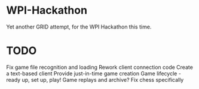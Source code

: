 # WPI-Hackathon
Yet another GRID attempt, for the WPI Hackathon this time.

# TODO
Fix game file recognition and loading
Rework client connection code
Create a text-based client
Provide just-in-time game creation
Game lifecycle - ready up, set up, play!
Game replays and archive?
Fix chess specifically